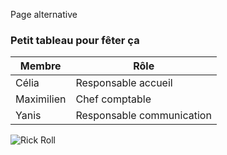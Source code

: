 Page alternative

### Petit tableau pour fêter ça

| **Membre** | **Rôle**                  |
|------------|---------------------------|
| Célia      | Responsable accueil       |
| Maximilien | Chef comptable            |
| Yanis      | Responsable communication |

![Rick Roll](https://www.youtube.com/watch?v=dQw4w9WgXcQ)